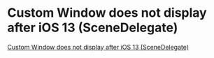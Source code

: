 # Custom Window does not display after iOS 13 (SceneDelegate)
[Custom Window does not display after iOS 13 (SceneDelegate)](https://aiwithcloud.com/2022/09/14/custom_window_does_not_display_after_ios_13_scenedelegate/)